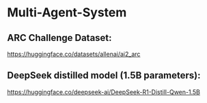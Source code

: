 # Multi-Agent-System



## ARC Challenge Dataset:

https://huggingface.co/datasets/allenai/ai2_arc


## DeepSeek distilled model (1.5B parameters):

https://huggingface.co/deepseek-ai/DeepSeek-R1-Distill-Qwen-1.5B

